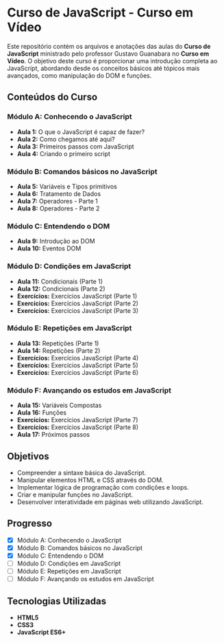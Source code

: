 # Curso de JavaScript - Curso em Vídeo 

Este repositório contém os arquivos e anotações das aulas do **Curso de JavaScript** ministrado pelo professor Gustavo Guanabara no **Curso em Vídeo**. O objetivo deste curso é proporcionar uma introdução completa ao JavaScript, abordando desde os conceitos básicos até tópicos mais avançados, como manipulação do DOM e funções.

## Conteúdos do Curso

### Módulo A: Conhecendo o JavaScript
- **Aula 1:** O que o JavaScript é capaz de fazer?
- **Aula 2:** Como chegamos até aqui?
- **Aula 3:** Primeiros passos com JavaScript
- **Aula 4:** Criando o primeiro script

### Módulo B: Comandos básicos no JavaScript
- **Aula 5:** Variáveis e Tipos primitivos
- **Aula 6:** Tratamento de Dados
- **Aula 7:** Operadores - Parte 1
- **Aula 8:** Operadores - Parte 2

### Módulo C: Entendendo o DOM
- **Aula 9:** Introdução ao DOM
- **Aula 10:** Eventos DOM

### Módulo D: Condições em JavaScript
- **Aula 11:** Condicionais (Parte 1)
- **Aula 12:** Condicionais (Parte 2)
- **Exercícios:** Exercícios JavaScript (Parte 1)
- **Exercícios:** Exercícios JavaScript (Parte 2)
- **Exercícios:** Exercícios JavaScript (Parte 3)

### Módulo E: Repetições em JavaScript
- **Aula 13:** Repetições (Parte 1)
- **Aula 14:** Repetições (Parte 2)
- **Exercícios:** Exercícios JavaScript (Parte 4)
- **Exercícios:** Exercícios JavaScript (Parte 5)
- **Exercícios:** Exercícios JavaScript (Parte 6)

### Módulo F: Avançando os estudos em JavaScript
- **Aula 15:** Variáveis Compostas
- **Aula 16:** Funções
- **Exercícios:** Exercícios JavaScript (Parte 7)
- **Exercícios:** Exercícios JavaScript (Parte 8)
- **Aula 17:** Próximos passos

## Objetivos

- Compreender a sintaxe básica do JavaScript.
- Manipular elementos HTML e CSS através do DOM.
- Implementar lógica de programação com condições e loops.
- Criar e manipular funções no JavaScript.
- Desenvolver interatividade em páginas web utilizando JavaScript.

## Progresso

- [x] Módulo A: Conhecendo o JavaScript
- [x] Módulo B: Comandos básicos no JavaScript
- [x] Módulo C: Entendendo o DOM
- [ ] Módulo D: Condições em JavaScript
- [ ] Módulo E: Repetições em JavaScript
- [ ] Módulo F: Avançando os estudos em JavaScript

## Tecnologias Utilizadas

- **HTML5**
- **CSS3**
- **JavaScript ES6+**
